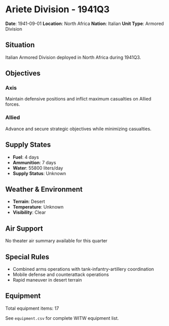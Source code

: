# Ariete Division - 1941Q3

**Date**: 1941-09-01
**Location**: North Africa
**Nation**: Italian
**Unit Type**: Armored Division

## Situation

Italian Armored Division deployed in North Africa during 1941Q3.

## Objectives

### Axis
Maintain defensive positions and inflict maximum casualties on Allied forces.

### Allied
Advance and secure strategic objectives while minimizing casualties.

## Supply States

- **Fuel**: 4 days
- **Ammunition**: 7 days
- **Water**: 55800 liters/day
- **Supply Status**: Unknown

## Weather & Environment

- **Terrain**: Desert
- **Temperature**: Unknown
- **Visibility**: Clear

## Air Support

No theater air summary available for this quarter

## Special Rules

- Combined arms operations with tank-infantry-artillery coordination
- Mobile defense and counterattack operations
- Rapid maneuver in desert terrain

## Equipment

Total equipment items: 17

See `equipment.csv` for complete WITW equipment list.
